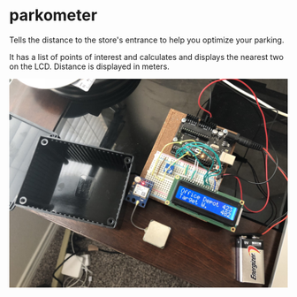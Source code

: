 # parkometer
Tells the distance to the store's entrance to help you optimize your parking. 

It has a list of points of interest and calculates and displays the nearest two on the LCD. Distance  is displayed in meters. 

![alt text](https://github.com/NickDamiano/parkometer/blob/master/parkometer_pic.jpg?raw=true)
